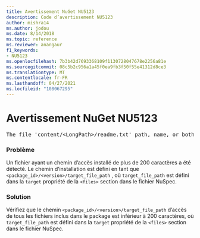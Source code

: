 ```yaml
---
title: Avertissement NuGet NU5123
description: Code d’avertissement NU5123
author: mishra14
ms.author: jodou
ms.date: 8/14/2018
ms.topic: reference
ms.reviewer: anangaur
f1_keywords:
- NU5123
ms.openlocfilehash: 7b3b42d7693368109f1130728047678e2256a81e
ms.sourcegitcommit: 08c5b2c956a1a45f0ea9fb3f50f55e41312d8ce3
ms.translationtype: MT
ms.contentlocale: fr-FR
ms.lasthandoff: 04/27/2021
ms.locfileid: "108067295"
---
```

# <a name="nuget-warning-nu5123"></a>Avertissement NuGet NU5123
<pre>The file 'content/&lt;LongPath&gt;/readme.txt' path, name, or both are too long. Your package might not work without long file path support. Please shorten the file path or file name.</pre>

### <a name="issue"></a>Problème

Un fichier ayant un chemin d’accès installé de plus de 200 caractères a été détecté. Le chemin d’installation est défini en tant que `<package_id>/<version>/target_file_path` , où `target_file_path` est défini dans la `target` propriété de la `<files>` section dans le fichier NuSpec.


### <a name="solution"></a>Solution

Vérifiez que le chemin `<package_id>/<version>/target_file_path` d’accès de tous les fichiers inclus dans le package est inférieur à 200 caractères, où `target_file_path` est défini dans la `target` propriété de la `<files>` section dans le fichier NuSpec.

